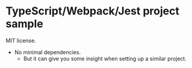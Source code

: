 # TypeScript/Webpack/Jest project sample

MIT license.

* No minimal dependencies.
  * But it can give you some insight when setting up a similar project.
